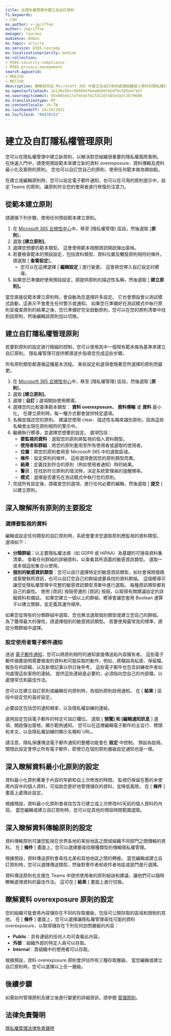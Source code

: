 ```yaml
---
title: 在隱私權管理中建立及自訂原則
f1.keywords:
- CSH
ms.author: v-jgriffee
author: jmgriffee
manager: laurawi
audience: Admin
ms.topic: article
ms.service: O365-seccomp
ms.localizationpriority: medium
ms.collection:
- M365-security-compliance
- M365-privacy-management
search.appverid:
- MOE150
- MET150
description: 瞭解如何在 Microsoft 365 中建立及自訂用來處理組織個人資料的隱私權原則。
ms.openlocfilehash: 2e130e59cc860094f64a0b09fbbdf8c565ebf167
ms.sourcegitcommit: 85e085eb17af8b4efd1f45207445e1b3c3679600
ms.translationtype: MT
ms.contentlocale: zh-TW
ms.lasthandoff: 10/19/2021
ms.locfileid: "60478152"
---
```

# <a name="create-and-customize-privacy-management-policies"></a>建立及自訂隱私權管理原則

您可以在隱私權管理中建立新原則，以解決對您組織很重要的隱私權風險案例。 在快速入門中，請使用預設範本來建立新的資料 overexposure、資料傳輸及資料最小化及案例的原則。 您也可以自訂您自己的原則，使用任何範本做為開始點。

在建立或編輯原則時，您可以設定電子郵件通知，也可以在可用的原則提示中，設定 Teams 的原則，讓原則符合您的使用者進行修復的注意力。

## <a name="create-a-policy-from-a-template"></a>從範本建立原則

請遵循下列步驟，使用任何預設範本建立原則。

1. 在 [Microsoft 365 合規性中心](https://compliance.microsoft.com/)中，移至 [隱私權管理] 區段，然後選取 [**原則**]。
1. 選取 **[建立原則]**。
1. 選擇您想要的範本類型。 這會使用範本相關資訊開啟彈出窗格。
1. 若要檢查範本的預設設定，包括資料類型、資料位置及觸發原則相符的條件，請選取 [ **查看設定**]。
     - 您可以在這裡選擇 [ **編輯設定** ] 進行變更。 這會將您帶入自訂設定的嚮導。
1. 如果您已準備好使用預設設定，請提供原則的描述性名稱，然後選取 [ **建立原則]。**

當您直接從範本建立原則時，會自動為您選擇許多設定。 它也會預設會以測試模式啟動，這表示不會產生任何警示或通知。 如果您已準備好在測試模式中執行原則並複查原則的結果之後，您已準備好完全啟動原則，您可以在您的原則清單中找到該原則，然後編輯該原則加以切換。

## <a name="create-a-custom-privacy-management-policy"></a>建立自訂隱私權管理原則

若要對原則的設定進行精細的控制，您可以使用其中一個現有範本做為基準來建立自訂原則。 隱私權管理可提供嚮導逐步指導您完成這些步驟。

所有原則類型都遵循這種基本流程。 某些設定和選項會隨著您所選擇的原則而變更。

1. 在 [Microsoft 365 合規性中心](https://compliance.microsoft.com/)中，移至 [隱私權管理] 區段，然後選取 [**原則**]。
1. 選取 **[建立原則]**。
1. 選擇 [ **自訂** ] 選項開始使用嚮導。
1. 選擇您的比較基準範本類型： **資料 overexposure、** **資料傳輸** 或 **資料** 最小化。 在建立原則時，每一種方式都會提供特定選項。
1. 名稱並描述您的原則。 建議您使用 clear、描述性名稱來識別原則，因為這些名稱會出現在原則相符的警示中。
1. 繼續執行嚮導，並選擇您想要的設定。 選項包括：
    - **要監視的資料**：選取您的原則將監視的個人資料類型。
    - **使用者和群組**：將您的原則套用至所有使用者或選取的使用者。
    - **位置**：將您的原則套用至 Microsoft 365 中的選取區域。
    - **條件**：設定原則的條件。 這些選項會因您的原則類型而異。
    - **結果**：定義找到符合的原則（例如使用者通知）時的結果。
    - **警示**：在找到符合原則的情況時，決定系統管理員的提醒頻率。
    - **模式**：選擇是否要先在測試模式中執行您的原則。
1. 完成所有設定後，請複查您的選項，進行任何必要的編輯，然後選取 [ **提交** ] 以建立原則。

## <a name="learn-about-key-settings-for-all-policies"></a>深入瞭解所有原則的主要設定

### <a name="choose-data-to-monitor"></a>選擇要監視的資料

編輯或設定任何類型的自訂原則時，系統會要求您選取原則應監視的資料類型。 選項如下：

- **分類群組**：以主要隱私權法規（如 GDPR 或 HIPAA）為基礎的可搜尋資料集清單。 查看任何群組的詳細資料，以查看其所涵蓋的敏感資訊類型。 選取一或多個這些集合以使用。
- **個別的敏感資訊類型**：您可以自行選擇特定的敏感資訊類型，如社會保險號碼或駕駛執照資訊，也可以自訂您自己的群組或要尋找的資料群組。 這個嚮導可讓您從隱私權管理中完整的敏感資訊類型清單中進行選取。 每種資訊類型都有自己的屬性。 使用 [資訊] 按鈕旁邊的 [資訊] 按鈕，以取得有關建議設定的詳細資料和備註。 如果您建立一個以上的群組，嚮導會讓您套用 Boolean 運算子以建立關聯，並定義其運作順序。

如果您從現有的分類群組中選取，您也無法選取個別類型或建立您自己的群組。 為了獲得最大的彈性，請選擇個別的敏感資訊類型。 若要使用最常見的標準，請從分類群組中選擇。

### <a name="set-user-email-notifications"></a>設定使用者電子郵件通知

透過 [電子郵件通知](privacy-management-policies-notifications.md)，您可以將原則相符的通知直接傳送給內容擁有者。 這些電子郵件摘要說明需要檢查的資料和可能採取的動作，例如，將檔設為私密、保留檔、報告任何誤報，以及新增記事以供日後參考。 這些電子郵件也包含訓練收件者如何處理這些案例的連結。 提供這些連結是必要的，必須指向您自己的內部檔，以處理常式和最佳作法。

您可以在建立自訂原則或編輯任何原則時，為個別原則啟用通知。 在 [ **結果** ] 區段中設定您的喜好設定。

必要設定包括您的通知頻率，以及隱私權訓練的連結。

選用設定包括電子郵件的特定可自訂欄位。 選取 [ **預覽] 和 [編輯通知訊息** ] 選項，開啟彈出窗格，顯示範例通知。 您可以在這裡編輯電子郵件的主旨行、標頭和本文，以及隱私權訓練的顯示名稱和 URL。

請注意，隱私保護傳送電子郵件通知的整體功能會在 **設定** 中控制。 預設為啟用。 關閉此設定會停止所有電子郵件，即使已在個別原則層級設定通知也是一樣。

## <a name="learn-about-settings-for-data-minimization-policies"></a>深入瞭解資料最小化原則的設定

資料最小化原則著重于內容的年齡和自上次修改的時間。 監視仍保留在舊的未使用內容中的個人資料，可協助您更好地管理儲存的資料，並降低風險。 在 [ **條件** ] 畫面上處理此設定。

根據預設，資料最小化原則會尋找包含已建立或上次修改60天前的個人資料的內容。 當您編輯或建立自訂原則時，您可以從其他的預設時間範圍選取。

## <a name="learn-about-settings-for-data-transfer-policies"></a>深入瞭解資料傳輸原則的設定

資料傳輸原則可讓您監視在世界各地的某些地區之間或組織不同部門之間傳輸的資料。 在 [ **條件** ] 畫面上，您可以選擇要尋找哪種類型的傳輸隱私權管理。

根據預設，資料傳送原則會尋找北美和其他地區之間的轉接。 當您編輯或建立自訂原則時，您可以選擇傳送類型，然後對寄件者和收件者地區或部門進行選擇。

資料傳送原則也支援在 Teams 中提供使用者的原則秘訣和建議，讓他們可以隨時瞭解處理資料的最佳作法。 這可在 [ **結果** ] 畫面上進行切換。

## <a name="learn-about-settings-for-data-overexposure-policies"></a>瞭解資料 overexposure 原則的設定

您的組織可能會將內容儲存在不同的存取層級，包括可公開存取的區域和限制的其他。 在 [ **條件** ] 畫面上，您可以選擇讓隱私權管理尋找可能的資料 overexposure，以取得儲存在下列任何訪問層級的內容：

- **Public**：具有連結的任何人均可查看此內容。
- **外部**：組織外部的特定人員可以存取。
- **Internal**：貴組織中的使用者可以存取。

根據預設，資料 overexposure 原則會評估所有三種存取層級。 當您編輯或建立自訂原則時，您可以選擇以上任一層級。

## <a name="next-steps"></a>後續步驟

如需如何管理原則及建立後進行變更的詳細資訊，請參閱 [管理原則](privacy-management-policies-manage.md)。

## <a name="legal-disclaimer"></a>法律免責聲明

[隱私權管理法律免責聲明](privacy-management-disclaimer.md)
